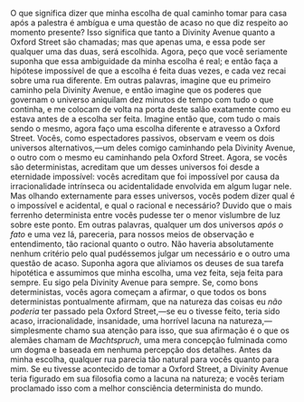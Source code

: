 O que significa dizer que minha escolha de qual caminho tomar para casa após a palestra é ambígua e uma questão de acaso no que diz respeito ao momento presente? Isso significa que tanto a Divinity Avenue quanto a Oxford Street são chamadas; mas que apenas uma, e essa pode ser qualquer uma das duas, será escolhida. Agora, peço que você seriamente suponha que essa ambiguidade da minha escolha é real; e então faça a hipótese impossível de que a escolha é feita duas vezes, e cada vez recai sobre uma rua diferente. Em outras palavras, imagine que eu primeiro caminho pela Divinity Avenue, e então imagine que os poderes que governam o universo aniquilam dez minutos de tempo com tudo o que continha, e me colocam de volta na porta deste salão exatamente como eu estava antes de a escolha ser feita. Imagine então que, com tudo o mais sendo o mesmo, agora faço uma escolha diferente e atravesso a Oxford Street. Vocês, como espectadores passivos, observam e veem os dois universos alternativos,—um deles comigo caminhando pela Divinity Avenue, o outro com o mesmo eu caminhando pela Oxford Street. Agora, se vocês são deterministas, acreditam que um desses universos foi desde a eternidade impossível: vocês acreditam que foi impossível por causa da irracionalidade intrínseca ou acidentalidade envolvida em algum lugar nele. Mas olhando externamente para esses universos, vocês podem dizer qual é o impossível e acidental, e qual o racional e necessário? Duvido que o mais ferrenho determinista entre vocês pudesse ter o menor vislumbre de luz sobre este ponto. Em outras palavras, qualquer um dos universos _após o fato_ e uma vez lá, pareceria, para nossos meios de observação e entendimento, tão racional quanto o outro. Não haveria absolutamente nenhum critério pelo qual pudéssemos julgar um necessário e o outro uma questão de acaso. Suponha agora que aliviamos os deuses de sua tarefa hipotética e assumimos que minha escolha, uma vez feita, seja feita para sempre. Eu sigo pela Divinity Avenue para sempre. Se, como bons deterministas, vocês agora começam a afirmar, o que todos os bons deterministas pontualmente afirmam, que na natureza das coisas eu _não poderia_ ter passado pela Oxford Street,—se eu o tivesse feito, teria sido acaso, irracionalidade, insanidade, uma horrível lacuna na natureza,—simplesmente chamo sua atenção para isso, que sua afirmação é o que os alemães chamam de _Machtspruch_, uma mera concepção fulminada como um dogma e baseada em nenhuma percepção dos detalhes. Antes da minha escolha, qualquer rua parecia tão natural para vocês quanto para mim. Se eu tivesse acontecido de tomar a Oxford Street, a Divinity Avenue teria figurado em sua filosofia como a lacuna na natureza; e vocês teriam proclamado isso com a melhor consciência determinista do mundo.